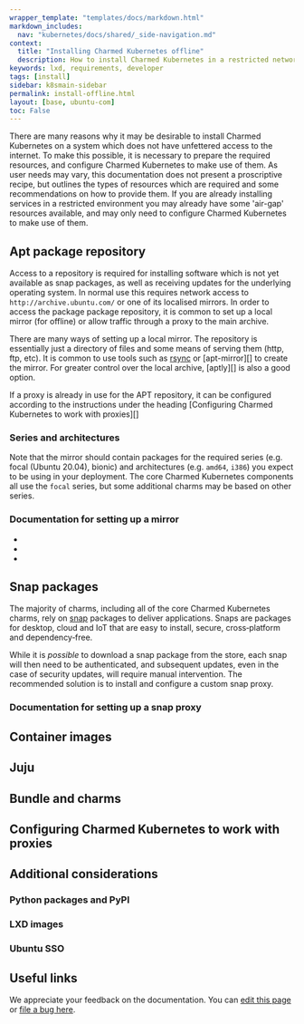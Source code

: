 ```yaml
---
wrapper_template: "templates/docs/markdown.html"
markdown_includes:
  nav: "kubernetes/docs/shared/_side-navigation.md"
context:
  title: "Installing Charmed Kubernetes offline"
  description: How to install Charmed Kubernetes in a restricted network
keywords: lxd, requirements, developer
tags: [install]
sidebar: k8smain-sidebar
permalink: install-offline.html
layout: [base, ubuntu-com]
toc: False
---
```


There are many reasons why it may be desirable to install Charmed Kubernetes
on a system which does not have unfettered access to the internet. To make
this possible, it is necessary to prepare the required resources, and configure
Charmed Kubernetes to make use of them.
As user needs may vary, this documentation does not present a proscriptive 
recipe, but outlines the types of resources which are required and some 
recommendations on how to provide them. If you are already installing 
services in a restricted environment you may already have some 'air-gap'
resources available, and may only need to configure Charmed Kubernetes to
make use of them.


## Apt package repository

Access to a repository is required for installing software which is not yet available 
as snap packages, as well as receiving updates for the underlying operating system. 
In normal use this requires network access to  `http://archive.ubuntu.com/` or one
of its localised mirrors.
In order to access the package package repository, it is common to set up a local 
mirror (for offline) or allow traffic through a proxy to the main archive.

There are many ways of setting up a local mirror. The repository is essentially just
a directory of files and some means of serving them (http, ftp, etc). It is common to
use tools such as [rsync][] or [apt-mirror][] to create the mirror. For greater 
control over the local archive, [aptly][] is also a good option.

If a proxy is already in use for the APT repository, it can be configured
according to the instructions under the heading 
[Configuring Charmed Kubernetes to work with proxies][]

### Series and architectures

Note that the mirror should contain packages for the required series (e.g. focal 
(Ubuntu 20.04), bionic) and architectures (e.g. `amd64`, `i386`) you expect to be using
in your deployment. The core Charmed Kubernetes components all use the `focal` series,
but some additional charms may be based on other series.

### Documentation for setting up a mirror

<!-- Links to tutorials for setting up mirrors - preferably ubuntu server docs? !-->

 * 
 * 
 * 

<!-- we should add tutorials for ones which don't exist !-->

## Snap packages

The majority of charms, including all of the core Charmed Kubernetes charms, rely on
[snap][] packages to deliver applications. Snaps are packages for desktop, cloud and
IoT that are easy to install, secure, cross‐platform and dependency‐free.

While it is _possible_ to download a snap package from the store, each snap will then
need to be authenticated, and subsequent updates, even in the case of security
updates, will require manual intervention. The recommended solution is to install and
configure a custom snap proxy.

### Documentation for setting up a snap proxy

<!-- 
Need to run through this and update the source docs if required
!-->

## Container images

<!-- Link to the list of required images. Perhaps there should be a script for
fetching these? !-->


## Juju 

<!-- Notes and links to Juju accessing OS images e.g. for MAAS, LXD etc
These shouldn't be documented here as they are cloud specific, but we should
point to the relevant docs !-->

## Bundle and charms
<!--
Fetching bundle - should we get it directly from git since Charmhub doesn't list it?

fetching individual charms - perhaps a script

Notes about charm upgrades/updates
!-->

## Configuring Charmed Kubernetes to work with proxies



## Additional considerations

### Python packages and PyPI

### LXD images
<!-- Even if deploying to a different cloud, LXD image access may still be required
e.g. when deploying to LXD containers as part of Kubernetes Core bundle !-->

### Ubuntu SSO
<!-- Not needed for CK, but needed on the snap store proxy... !-->

## Useful links


<!-- IMAGES -->



<!-- LINKS -->

[snap]: https://snapcraft.io
[rsync]:
[apt-mirror]:
[juju-docs]: https://juju.is/docs/olm/installing-juju
[controller-config]: https://juju.is/docs/olm/create-controllers
[credentials]: https://juju.is/docs/olm/credentials
[quickstart]: /kubernetes/docs/quickstart
[juju-bundle]: https://juju.is/docs/sdk/bundles
[juju-gui]: https://juju.is/docs/olm/accessing-juju%E2%80%99s-web-interface
[juju-constraints]: https://juju.is/docs/olm/constraints
[snaps]: https://docs.snapcraft.io/snap-documentation


<!-- FEEDBACK -->
<div class="p-notification--information">
  <p class="p-notification__response">
    We appreciate your feedback on the documentation. You can
    <a href="https://github.com/charmed-kubernetes/kubernetes-docs/edit/master/pages/k8s/install-offline.md" class="p-notification__action">edit this page</a>
    or
    <a href="https://github.com/charmed-kubernetes/kubernetes-docs/issues/new" class="p-notification__action">file a bug here</a>.
  </p>
</div>
